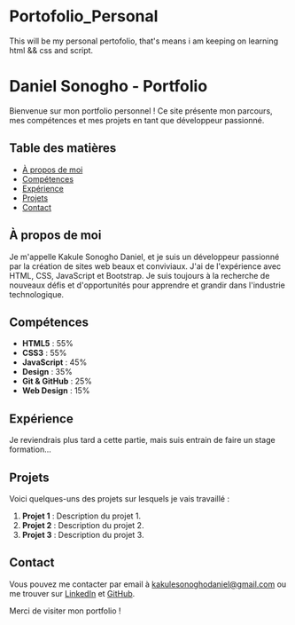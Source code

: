 # Portofolio_Personal
This will be my personal pertofolio, that's means i am keeping on learning html &amp;&amp; css and script.
# Daniel Sonogho - Portfolio

Bienvenue sur mon portfolio personnel ! Ce site présente mon parcours, mes compétences et mes projets en tant que développeur passionné.

## Table des matières

- [À propos de moi](#à-propos-de-moi)
- [Compétences](#compétences)
- [Expérience](#expérience)
- [Projets](#projets)
- [Contact](#contact)

## À propos de moi

Je m'appelle Kakule Sonogho Daniel, et je suis un développeur passionné par la création de sites web beaux et conviviaux. J'ai de l'expérience avec HTML, CSS, JavaScript et Bootstrap. Je suis toujours à la recherche de nouveaux défis et d'opportunités pour apprendre et grandir dans l'industrie technologique.

## Compétences

- **HTML5** : 55%
- **CSS3** : 55%
- **JavaScript** : 45%
- **Design** : 35%
- **Git & GitHub** : 25%
- **Web Design** : 15%

## Expérience

Je reviendrais plus tard a cette partie, mais suis entrain de faire un stage formation...

## Projets

Voici quelques-uns des projets sur lesquels je vais travaillé :

1. **Projet 1** : Description du projet 1.
2. **Projet 2** : Description du projet 2.
3. **Projet 3** : Description du projet 3.

## Contact

Vous pouvez me contacter par email à [kakulesonoghodaniel@gmail.com](mailto:kakulesonoghodaniel@gmail.com) ou me trouver sur [LinkedIn](kakulesonoghodaniel@gmail.com) et [GitHub](https://github.com/SonoghoDaniel).

Merci de visiter mon portfolio !

